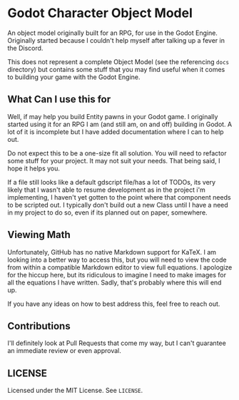 # Godot Character Object Model
An object model originally built for an RPG, for use in the Godot Engine. Originally started because I couldn't help myself after talking up a fever in the Discord.

This does not represent a complete Object Model (see the referencing `docs` directory) but contains some stuff that you may find useful when it comes to building your game with the Godot Engine.

## What Can I use this for
Well, if may help you build Entity pawns in your Godot game. I originally started using it for an RPG I am (and still am, on and off) building in Godot. A lot of it is incomplete but I have added documentation where I can to help out.

Do not expect this to be a one-size fit all solution. You will need to refactor some stuff for your project. It may not suit your needs. That being said, I hope it helps you.

If a file still looks like a default gdscript file/has a lot of TODOs, its very likely that I wasn't able to resume development as in the project i'm implementing, I haven't yet gotten to the point where that component needs to be scripted out. I typically don't build out a new Class until I have a need in my project to do so, even if its planned out on paper, somewhere.

## Viewing Math
Unfortunately, GitHub has no native Markdown support for KaTeX. I am looking into a better way to access this, but you will need to view the code from within a compatible Markdown editor to view full equations. I apologize for the hiccup here, but its ridiculous to imagine I need to make images for all the equations I have written. Sadly, that's probably where this will end up.

If you have any ideas on how to best address this, feel free to reach out.

## Contributions
I'll definitely look at Pull Requests that come my way, but I can't guarantee an immediate review or even approval.

## LICENSE
Licensed under the MIT License. See `LICENSE`.
